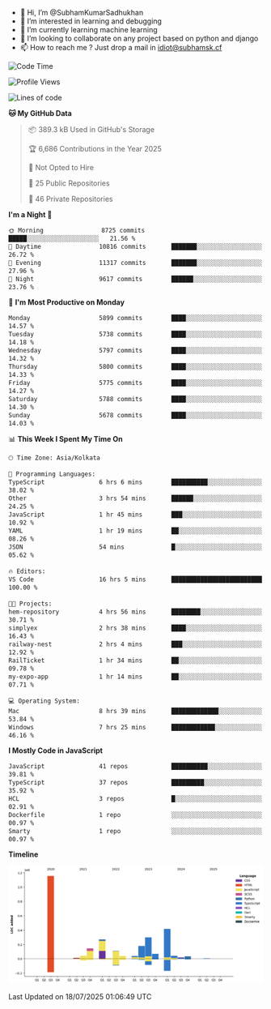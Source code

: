 - 👋 Hi, I’m @SubhamKumarSadhukhan
- 👀 I’m interested in learning and debugging
- 🌱 I’m currently learning machine learning
- 💞️ I’m looking to collaborate on any project based on python and django
- 📫 How to reach me ?
      Just drop a mail in idiot@subhamsk.cf

<!---
SubhamKumarSadhukhan/SubhamKumarSadhukhan is a ✨ special ✨ repository because its `README.md` (this file) appears on your GitHub profile.
You can click the Preview link to take a look at your changes.
--->


<!--START_SECTION:waka-->
![Code Time](http://img.shields.io/badge/Code%20Time-3%2C002%20hrs%2043%20mins-blue)

![Profile Views](http://img.shields.io/badge/Profile%20Views-0-blue)

![Lines of code](https://img.shields.io/badge/From%20Hello%20World%20I%27ve%20Written-2.9%20million%20lines%20of%20code-blue)

**🐱 My GitHub Data** 

> 📦 389.3 kB Used in GitHub's Storage 
 > 
> 🏆 6,686 Contributions in the Year 2025
 > 
> 🚫 Not Opted to Hire
 > 
> 📜 25 Public Repositories 
 > 
> 🔑 46 Private Repositories 
 > 
**I'm a Night 🦉** 

```text
🌞 Morning                8725 commits        █████░░░░░░░░░░░░░░░░░░░░   21.56 % 
🌆 Daytime                10816 commits       ███████░░░░░░░░░░░░░░░░░░   26.72 % 
🌃 Evening                11317 commits       ███████░░░░░░░░░░░░░░░░░░   27.96 % 
🌙 Night                  9617 commits        ██████░░░░░░░░░░░░░░░░░░░   23.76 % 
```
📅 **I'm Most Productive on Monday** 

```text
Monday                   5899 commits        ████░░░░░░░░░░░░░░░░░░░░░   14.57 % 
Tuesday                  5738 commits        ████░░░░░░░░░░░░░░░░░░░░░   14.18 % 
Wednesday                5797 commits        ████░░░░░░░░░░░░░░░░░░░░░   14.32 % 
Thursday                 5800 commits        ████░░░░░░░░░░░░░░░░░░░░░   14.33 % 
Friday                   5775 commits        ████░░░░░░░░░░░░░░░░░░░░░   14.27 % 
Saturday                 5788 commits        ████░░░░░░░░░░░░░░░░░░░░░   14.30 % 
Sunday                   5678 commits        ████░░░░░░░░░░░░░░░░░░░░░   14.03 % 
```


📊 **This Week I Spent My Time On** 

```text
🕑︎ Time Zone: Asia/Kolkata

💬 Programming Languages: 
TypeScript               6 hrs 6 mins        ██████████░░░░░░░░░░░░░░░   38.02 % 
Other                    3 hrs 54 mins       ██████░░░░░░░░░░░░░░░░░░░   24.25 % 
JavaScript               1 hr 45 mins        ███░░░░░░░░░░░░░░░░░░░░░░   10.92 % 
YAML                     1 hr 19 mins        ██░░░░░░░░░░░░░░░░░░░░░░░   08.26 % 
JSON                     54 mins             █░░░░░░░░░░░░░░░░░░░░░░░░   05.62 % 

🔥 Editors: 
VS Code                  16 hrs 5 mins       █████████████████████████   100.00 % 

🐱‍💻 Projects: 
hem-repository           4 hrs 56 mins       ████████░░░░░░░░░░░░░░░░░   30.71 % 
simplyex                 2 hrs 38 mins       ████░░░░░░░░░░░░░░░░░░░░░   16.43 % 
railway-nest             2 hrs 4 mins        ███░░░░░░░░░░░░░░░░░░░░░░   12.92 % 
RailTicket               1 hr 34 mins        ██░░░░░░░░░░░░░░░░░░░░░░░   09.78 % 
my-expo-app              1 hr 14 mins        ██░░░░░░░░░░░░░░░░░░░░░░░   07.71 % 

💻 Operating System: 
Mac                      8 hrs 39 mins       █████████████░░░░░░░░░░░░   53.84 % 
Windows                  7 hrs 25 mins       ████████████░░░░░░░░░░░░░   46.16 % 
```

**I Mostly Code in JavaScript** 

```text
JavaScript               41 repos            ██████████░░░░░░░░░░░░░░░   39.81 % 
TypeScript               37 repos            █████████░░░░░░░░░░░░░░░░   35.92 % 
HCL                      3 repos             █░░░░░░░░░░░░░░░░░░░░░░░░   02.91 % 
Dockerfile               1 repo              ░░░░░░░░░░░░░░░░░░░░░░░░░   00.97 % 
Smarty                   1 repo              ░░░░░░░░░░░░░░░░░░░░░░░░░   00.97 % 
```



**Timeline**

![Lines of Code chart](https://raw.githubusercontent.com/SubhamKumarSadhukhan/SubhamKumarSadhukhan/main/assets/bar_graph.png)


 Last Updated on 18/07/2025 01:06:49 UTC
<!--END_SECTION:waka-->
